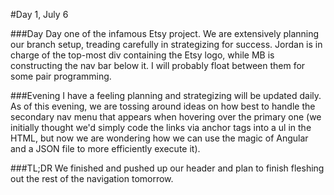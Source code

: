 #Day 1, July 6

###Day
Day one of the infamous Etsy project.
We are extensively planning our branch setup, treading carefully in strategizing for success. Jordan is in charge of the top-most div containing the Etsy logo, while MB is constructing the nav bar below it. I will probably float between them for some pair programming.

###Evening
I have a feeling planning and strategizing will be updated daily. As of this evening, we are tossing around ideas on how best to handle the secondary nav menu that appears when hovering over the primary one (we initially thought we'd simply code the links via anchor tags into a ul in the HTML, but now we are wondering how we can use the magic of Angular and a JSON file to more efficiently execute it).

###TL;DR
We finished and pushed up our header and plan to finish fleshing out the rest of the navigation tomorrow.
